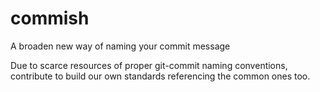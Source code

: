 # commish
A broaden new way of naming your commit message

Due to scarce resources of proper git-commit naming conventions, contribute to build our own standards referencing the common ones too.
